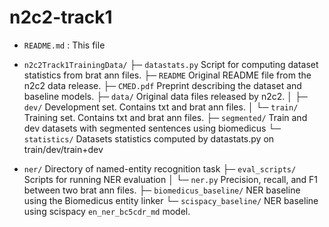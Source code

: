 # n2c2-track1


* `README.md` : This file
* `n2c2Track1TrainingData/`
   ├─ `datastats.py`  Script for computing dataset statistics from brat ann files.
   ├─ `README`  Original README file from the n2c2 data release.
   ├─ `CMED.pdf`  Preprint describing the dataset and baseline models.
   ├─ `data/`  Original data files released by n2c2.
   │   ├─ `dev/`  Development set. Contains txt and brat ann files.
   │   └─ `train/`  Training set. Contains txt and brat ann files.
   ├─ `segmented/` Train and dev datasets with segmented sentences using biomedicus
   └─ `statistics/` Datasets statistics computed by datastats.py on train/dev/train+dev

* `ner/`   Directory of named-entity recognition task
   ├─ `eval_scripts/`  Scripts for running NER evaluation
   │     └─ `ner.py`  Precision, recall, and F1 between two brat ann files.
   ├─ `biomedicus_baseline/`  NER baseline using the Biomedicus entity linker
   └─ `scispacy_baseline/` NER baseline using scispacy `en_ner_bc5cdr_md` model.

